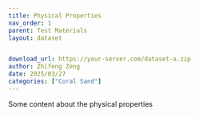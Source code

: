 ```yaml
---
title: Physical Properties
nav_order: 1
parent: Test Materials
layout: dataset


download_url: https://your-server.com/dataset-a.zip
author: Zhifeng Zeng
date: 2025/03/27
categories: ["Coral Sand"]
---
```



Some content about the physical properties